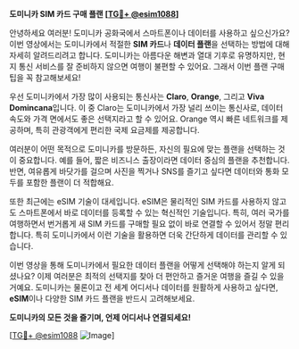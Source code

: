 **도미니카 SIM 카드 구매 플랜 [[TG💪+ @esim1088](https://t.me/s/esim1088)]**

안녕하세요 여러분! 도미니카 공화국에서 스마트폰이나 데이터를 사용하고 싶으신가요? 이번 영상에서는 도미니카에서 적절한 **SIM 카드**나 **데이터 플랜**을 선택하는 방법에 대해 자세히 알려드리려고 합니다. 도미니카는 아름다운 해변과 열대 기후로 유명하지만, 현지 통신 서비스를 잘 준비하지 않으면 여행이 불편할 수 있어요. 그래서 이번 플랜 구매 팁을 꼭 참고해보세요!

우선 도미니카에서 가장 많이 사용되는 통신사는 **Claro**, **Orange**, 그리고 **Viva Domincana**입니다. 이 중 Claro는 도미니카에서 가장 널리 쓰이는 통신사로, 데이터 속도와 가격 면에서도 좋은 선택지라고 할 수 있어요. Orange 역시 빠른 네트워크를 제공하며, 특히 관광객에게 편리한 국제 요금제를 제공합니다.

여러분이 어떤 목적으로 도미니카를 방문하든, 자신의 필요에 맞는 플랜을 선택하는 것이 중요합니다. 예를 들어, 짧은 비즈니스 출장이라면 데이터 중심의 플랜을 추천합니다. 반면, 여유롭게 바닷가를 걸으며 사진을 찍거나 SNS를 즐기고 싶다면 데이터와 통화 모두를 포함한 플랜이 더 적합해요.

또한 최근에는 eSIM 기술이 대세입니다. eSIM은 물리적인 SIM 카드를 사용하지 않고도 스마트폰에서 바로 데이터를 등록할 수 있는 혁신적인 기술입니다. 특히, 여러 국가를 여행하면서 번거롭게 새 SIM 카드를 구매할 필요 없이 바로 연결할 수 있어서 정말 편리합니다. 특히 도미니카에서 이런 기술을 활용하면 더욱 간단하게 데이터를 관리할 수 있습니다.

이번 영상을 통해 도미니카에서 필요한 데이터 플랜을 어떻게 선택해야 하는지 알게 되셨나요? 이제 여러분은 최적의 선택지를 찾아 더 편안하고 즐거운 여행을 즐길 수 있을 거예요. 도미니카는 물론이고 전 세계 어디서나 데이터를 원활하게 사용하고 싶다면, **eSIM**이나 다양한 SIM 카드 플랜을 반드시 고려해보세요.

**도미니카의 모든 것을 즐기며, 언제 어디서나 연결되세요!** 

[[TG💪+ @esim1088](https://t.me/s/esim1088) ![Image](https://i.postimg.cc/Y0z9fWf4/image.png)]